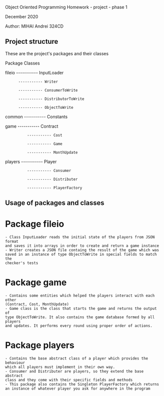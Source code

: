 Object Oriented Programming
Homework - project - phase 1

December 2020

Author: MIHAI Andrei 324CD

## Project structure
These are the project's packages and their classes

Package             Classes

fileio    ----------- InputLoader      

	      ----------- Writer    

	      ----------- ConsumerToWrite       

	      ----------- DistributorToWrite      

  	      ----------- ObjectToWrite


common ----------- Constants


game          ----------- Contract

              ----------- Cost

              ----------- Game

              ----------- MonthUpdate


players       ----------- Player

              ----------- Consumer

              ----------- Distributer

              ----------- PlayerFactory

## Usage of packages and classes
# Package fileio
    - Class InputLoader reads the initial state of the players from JSON format
    and saves it into arrays in order to create and return a game instance
    - Writer creates a JSON file containg the result of the game which was
    saved in an instance of type ObjectToWrite in special fields to match the 
    checker's tests

# Package game
    - Contains some entities which helped the players interact with each other
    (Contract, Cost, MonthUpdate)
    - Game class is the class that starts the game and returns the output of
    type ObjectToWrite. It also contains the game database formed by all players
    and updates. It performs every round using proper order of actions.

# Package players
    - Contains the base abstract class of a player which provides the behaviour 
    which all players must implement in their own way.
    - Consumer and Distributer are players, so they extend the base abstract 
    class and they come with their specific fields and methods
    - This package also contains the Singleton PlayerFactory which returns
    an instance of whatever player you ask for anywhere in the program